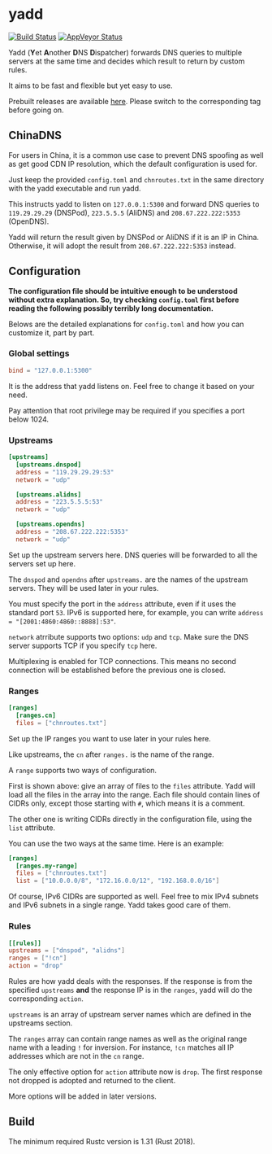 # yadd

[![Build Status](https://travis-ci.org/sticnarf/yadd.svg?branch=master)](https://travis-ci.org/sticnarf/yadd) [![AppVeyor Status](https://ci.appveyor.com/api/projects/status/github/sticnarf/yadd?branch=master&svg=true)](https://ci.appveyor.com/project/sticnarf/yadd)

Yadd (**Y**et **A**nother **D**NS **D**ispatcher) forwards DNS queries to multiple servers at the same time and decides which result to return by custom rules.

It aims to be fast and flexible but yet easy to use.

Prebuilt releases are available [here](https://github.com/sticnarf/yadd/releases). Please switch to the corresponding tag before going on.

## ChinaDNS

For users in China, it is a common use case to prevent DNS spoofing as well as get good CDN IP resolution, which the default configuration is used for.

Just keep the provided `config.toml` and `chnroutes.txt` in the same directory with the yadd executable and run yadd.

This instructs yadd to listen on `127.0.0.1:5300` and forward DNS queries to `119.29.29.29` (DNSPod), `223.5.5.5` (AliDNS) and `208.67.222.222:5353` (OpenDNS).

Yadd will return the result given by DNSPod or AliDNS if it is an IP in China. Otherwise, it will adopt the result from `208.67.222.222:5353` instead.

## Configuration

**The configuration file should be intuitive enough to be understood without extra explanation. So, try checking `config.toml` first before reading the following possibly terribly long documentation.**

Belows are the detailed explanations for `config.toml` and how you can customize it, part by part.

### Global settings

```toml
bind = "127.0.0.1:5300"
```

It is the address that yadd listens on. Feel free to change it based on your need.

Pay attention that root privilege may be required if you specifies a port below 1024.

### Upstreams

```toml
[upstreams]
  [upstreams.dnspod]
  address = "119.29.29.29:53"
  network = "udp"

  [upstreams.alidns]
  address = "223.5.5.5:53"
  network = "udp"

  [upstreams.opendns]
  address = "208.67.222.222:5353"
  network = "udp"
```

Set up the upstream servers here. DNS queries will be forwarded to all the servers set up here.

The `dnspod` and `opendns` after `upstreams.` are the names of the upstream servers. They will be used later in your rules.

You must specify the port in the `address` attribute, even if it uses the standard port `53`. IPv6 is supported here, for example, you can write `address = "[2001:4860:4860::8888]:53"`.

`network` atrribute supports two options: `udp` and `tcp`. Make sure the DNS server supports TCP if you specify `tcp` here.

Multiplexing is enabled for TCP connections. This means no second connection will be established before the previous one is closed.

### Ranges

```toml
[ranges]
  [ranges.cn]
  files = ["chnroutes.txt"]
```

Set up the IP ranges you want to use later in your rules here.

Like upstreams, the `cn` after `ranges.` is the name of the range.

A `range` supports two ways of configuration.

First is shown above: give an array of files to the `files` attribute. Yadd will load all the files in the array into the range. Each file should contain lines of CIDRs only, except those starting with `#`, which means it is a comment.

The other one is writing CIDRs directly in the configuration file, using the `list` attribute.

You can use the two ways at the same time. Here is an example:

```toml
[ranges]
  [ranges.my-range]
  files = ["chnroutes.txt"]
  list = ["10.0.0.0/8", "172.16.0.0/12", "192.168.0.0/16"]
```

Of course, IPv6 CIDRs are supported as well. Feel free to mix IPv4 subnets and IPv6 subnets in a single range. Yadd takes good care of them.

### Rules

```toml
[[rules]]
upstreams = ["dnspod", "alidns"]
ranges = ["!cn"]
action = "drop"
```

Rules are how yadd deals with the responses. If the response is from the specified `upstreams` **and** the response IP is in the `ranges`, yadd will do the corresponding `action`.

`upstreams` is an array of upstream server names which are defined in the upstreams section.

The `ranges` array can contain range names as well as the original range name with a leading `!` for inversion. For instance, `!cn` matches all IP addresses which are not in the `cn` range.

The only effective option for `action` attribute now is `drop`. The first response not dropped is adopted and returned to the client.

More options will be added in later versions.

## Build

The minimum required Rustc version is 1.31 (Rust 2018).
